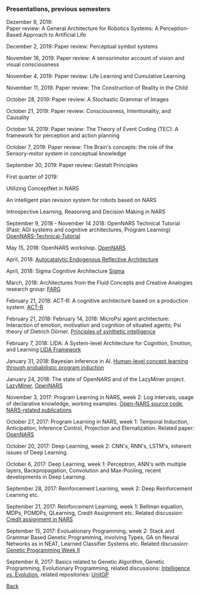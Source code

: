### Presentations, previous semesters

Dezember 9, 2019:	
Paper review: A General Architecture for Robotics Systems: A Perception-Based Approach to Artificial Life

December 2, 2019:
Paper review: Perceptual symbol systems

November 18, 2019:
Paper review: A sensorimotor account of vision and visual consciousness

November 4, 2019:
Paper review: Life Learning and Cumulative Learning

November 11, 2019:
Paper review: The Construction of Reality in the Child

October 28, 2019:
Paper review: A Stochastic Grammar of Images

October 21, 2019:
Paper review: Consciousness, Intentionality, and Causality

October 14, 2019:
Paper review: The Theory of Event Coding (TEC): A framework for perception and action planning

October 7, 2019:
Paper review: The Brain's concepts: the role of the Sensory-motor system in conceptual knowledge

September 30, 2019:
Paper review: Gestalt Principles

First quarter of 2019:

Utilizing ConceptNet in NARS

An intelligent plan revision system for robots based on NARS

Introspective Learning, Reasoning and Decision Making in NARS

September 9, 2018 - November 14 2018:
OpenNARS Technical Tutorial (Past: AGI systems and cognitive architectures, Program Learning)
[OpenNARS-Technical-Tutorial](https://github.com/opennars/opennars/wiki/OpenNARS-Technical-Tutorial-1)

May 15, 2018:
OpenNARS workshop.
[OpenNARS](http://opennars.org/)

April, 2018:
[Autocatalytic Endogenous Reflective Architecture](http://cadia.ru.is/wiki/_media/public:publications:aera-rutr-scs13002.pdf)

April, 2018:
Sigma Cognitive Architecture
[Sigma](http://cogarch.ict.usc.edu/)

March, 2018:
Architectures from the Fluid Concepts and Creative Analogies research group:
[FARG](https://cogsci.indiana.edu/book.html)

February 21, 2018:
ACT-R: A cognitive architecture based on a production system.
[ACT-R](http://act-r.psy.cmu.edu/)

February 21, 2018:
February 14, 2018:
MicroPsi agent architecture: Interaction of emotion, motivation and cognition of situated agents; Psi theory of Dietrich Dörner.
[Principles of synthetic intelligence](https://www.google.com/search?q=principles+of+synthetic+intelligence)

February 7, 2018:
LIDA: A System-level Architecture for Cognition, Emotion, and Learning [LIDA Framework]( http://ccrg.cs.memphis.edu/assets/code/vce985f830q4j9/lida-framework-v1.2b.zip)

January 31, 2018:
Bayesian inference in AI. [Human-level concept learning
through probabilistic program induction](http://web.mit.edu/cocosci/Papers/Science-2015-Lake-1332-8.pdf)

January 24, 2018:
The state of OpenNARS and of the LazyMiner project. [LazyMiner](https://groups.google.com/forum/#!topic/open-nars/B-IjA4uQ8wE), [OpenNARS](https://github.com/opennars/opennars)

November 3, 2017:
Program Learning in NARS, week 2: Log intervals, usage of declarative knowledge, working examples. [Open-NARS source code](https://github.com/opennars/opennars), [NARS-related publications](https://cis.temple.edu/~wangp/papers.html)

October 27, 2017:
Program Learning in NARS, week 1: Temporal Induction, Anticipation, Inference Control, Projection and Eternalization.
Related paper: [OpenNARS](http://www.cis.temple.edu/~pwang/Publication/OpenNARS.pdf)

October 20, 2017: 
Deep Learning, week 2: CNN's, RNN's, LSTM's, inherent issues of Deep Learning.

October 6, 2017: 
Deep Learning, week 1: Perceptron, ANN's with multiple layers, Backpropagation, Convolution and Max-Pooling, recent developments in Deep Learning.  

September 28, 2017: 
Reinforcement Learning, week 2: Deep Reinforcement Learning etc.

September 21, 2017: 
Reinforcement Learning, week 1: Bellman equation, MDPs, POMDPs, QLearning, Credit Assignment etc. Related discussion: [Credit assignment in NARS](https://groups.google.com/forum/#!topic/open-nars/OoaHZ4ss7K8)

September 15, 2017:
Evoluationary Programming, week 2: Stack and Grammar Based Genetic Programming, involving Types, GA on Neural Networks as in NEAT, Learned Classifier Systems etc. Related discussion: [Genetic Programming Week II](https://groups.google.com/forum/#!topic/pagit/DXUd911-6FM)

September 8, 2017:
Basics related to Genetic Algorithm, Genetic Programming, Evolutionary Programming, related discussions: [Intelligence vs. Evolution](https://groups.google.com/forum/#!topic/pagit/pejoZ7vwNUo), related repositories: [UnitGP](https://github.com/wpower12/UnitGP)

[Back](index.html)
